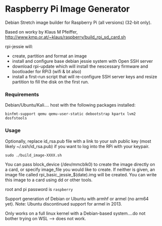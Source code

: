 # Raspberry Pi Image Generator

Debian Stretch image builder for Raspberry Pi (all versions) (32-bit only).

Based on worky by Klaus M Pfeiffer, http://www.kmp.or.at/~klaus/raspberry/build_rpi_sd_card.sh

rpi-jessie will:
  - create, partition and format an image
  - install and configure base debian jessie system with Open SSH server
  - download rpi-update which will install the nescessary firmware and bootloader for RPi3 (wifi & bt also)
  - install a first-run script that will re-configure SSH server keys and resize partition to fill the disk on the first run.

### Requirements

Debian/Ubuntu/Kali.... host with the following packages installed:

```binfmt-support qemu qemu-user-static debootstrap kpartx lvm2 dosfstools```

### Usage

Optionally, replace id_rsa.pub file with a link to your ssh public key (most likely ~/.ssh/id_rsa.pub) if you want to log into the RPi with your keypair.

```sudo ./build_image-XXXX.sh ```

You can pass block_device (/dev/mmcblk0) to create the image directly on a card, or specify image_file you would like to create. If neither is given, an image file called rpi_basic_jessie_$(date).img will be created. You can write this image to a card using dd or other tools.

root and pi password is ```raspberry```

Support generation of Debian or Ubuntu with armhf or armel (no arm64 yet). Note: Ubuntu discontinued support for armel in 2013.

Only works on a full linux kernel with a Debian-based system....do not bother trying on WSL --> does not work.
